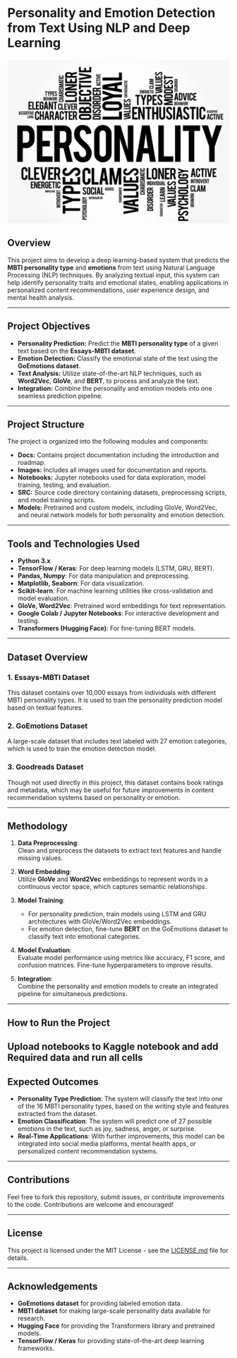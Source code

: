 # Personality and Emotion Detection from Text Using NLP and Deep Learning

![Project Flow](./Images/Readme-Image.png)



## Overview

This project aims to develop a deep learning-based system that predicts the **MBTI personality type** and **emotions** from text using Natural Language Processing (NLP) techniques. By analyzing textual input, this system can help identify personality traits and emotional states, enabling applications in personalized content recommendations, user experience design, and mental health analysis.

---

## Project Objectives

- **Personality Prediction:** Predict the **MBTI personality type** of a given text based on the **Essays-MBTI dataset**.
- **Emotion Detection:** Classify the emotional state of the text using the **GoEmotions dataset**.
- **Text Analysis:** Utilize state-of-the-art NLP techniques, such as **Word2Vec**, **GloVe**, and **BERT**, to process and analyze the text.
- **Integration:** Combine the personality and emotion models into one seamless prediction pipeline.

---

## Project Structure

The project is organized into the following modules and components:

- **Docs:** Contains project documentation including the introduction and roadmap.
- **Images:** Includes all images used for documentation and reports.
- **Notebooks:** Jupyter notebooks used for data exploration, model training, testing, and evaluation.
- **SRC:** Source code directory containing datasets, preprocessing scripts, and model training scripts.
- **Models:** Pretrained and custom models, including GloVe, Word2Vec, and neural network models for both personality and emotion detection.

---


## Tools and Technologies Used

- **Python 3.x**
- **TensorFlow / Keras**: For deep learning models (LSTM, GRU, BERT).
- **Pandas, Numpy**: For data manipulation and preprocessing.
- **Matplotlib, Seaborn**: For data visualization.
- **Scikit-learn**: For machine learning utilities like cross-validation and model evaluation.
- **GloVe, Word2Vec**: Pretrained word embeddings for text representation.
- **Google Colab / Jupyter Notebooks**: For interactive development and testing.
- **Transformers (Hugging Face)**: For fine-tuning BERT models.

---

## Dataset Overview

### 1. **Essays-MBTI Dataset**  
This dataset contains over 10,000 essays from individuals with different MBTI personality types. It is used to train the personality prediction model based on textual features.

### 2. **GoEmotions Dataset**  
A large-scale dataset that includes text labeled with 27 emotion categories, which is used to train the emotion detection model.

### 3. **Goodreads Dataset**  
Though not used directly in this project, this dataset contains book ratings and metadata, which may be useful for future improvements in content recommendation systems based on personality or emotion.

---

## Methodology

1. **Data Preprocessing**:  
   Clean and preprocess the datasets to extract text features and handle missing values.

2. **Word Embedding**:  
   Utilize **GloVe** and **Word2Vec** embeddings to represent words in a continuous vector space, which captures semantic relationships.

3. **Model Training**:  
   - For personality prediction, train models using LSTM and GRU architectures with GloVe/Word2Vec embeddings.
   - For emotion detection, fine-tune **BERT** on the GoEmotions dataset to classify text into emotional categories.

4. **Model Evaluation**:  
   Evaluate model performance using metrics like accuracy, F1 score, and confusion matrices. Fine-tune hyperparameters to improve results.

5. **Integration**:  
   Combine the personality and emotion models to create an integrated pipeline for simultaneous predictions.

---

## How to Run the Project

Upload notebooks to Kaggle notebook and add Required data and run all cells
---

## Expected Outcomes

- **Personality Type Prediction**: The system will classify the text into one of the 16 MBTI personality types, based on the writing style and features extracted from the dataset.
- **Emotion Classification**: The system will predict one of 27 possible emotions in the text, such as joy, sadness, anger, or surprise.
- **Real-Time Applications**: With further improvements, this model can be integrated into social media platforms, mental health apps, or personalized content recommendation systems.

---

## Contributions

Feel free to fork this repository, submit issues, or contribute improvements to the code. Contributions are welcome and encouraged!

---

## License

This project is licensed under the MIT License - see the [LICENSE.md](LICENSE.md) file for details.

---

## Acknowledgements

- **GoEmotions dataset** for providing labeled emotion data.
- **MBTI dataset** for making large-scale personality data available for research.
- **Hugging Face** for providing the Transformers library and pretrained models.
- **TensorFlow / Keras** for providing state-of-the-art deep learning frameworks.

